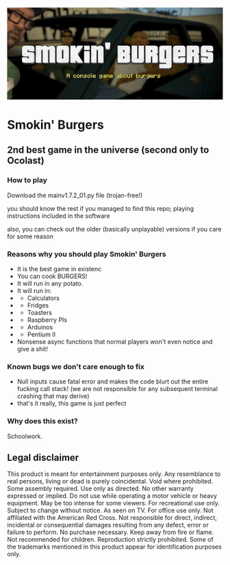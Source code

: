 ![a](https://github.com/GabrielSil46/smokin-burgers/blob/main/repo_imgs/banner.png)
# Smokin' Burgers
## 2nd best game in the universe (second only to Ocolast)

### How to play
Download the mainv1.7.2_01.py file (trojan-free!)

you should know the rest if you managed to find this repo; playing instructions included in the software

also, you can check out the older (basically unplayable) versions if you care for some reason

### Reasons why you should play Smokin' Burgers
- It is the best game in existenc
- You can cook BURGERS!
- It will run in any potato.
- It will run in:
- - Calculators
- - Fridges
- - Toasters
- - Raspberry PIs
- - Arduinos
- - Pentium II
- Nonsense async functions that normal players won't even notice and give a shit!

### Known bugs we don't care enough to fix
- Null inputs cause fatal error and makes the code blurt out the entire fucking call stack! (we are not responsible for any subsequent terminal crashing that may derive)
- that's it really, this game is just perfect

### Why does this exist?
Schoolwork.

## Legal disclaimer
This product is meant for entertainment purposes only. Any resemblance to real persons, living or dead is purely coincidental. Void where prohibited. Some assembly required. Use only as directed. No other warranty expressed or implied. Do not use while operating a motor vehicle or heavy equipment. May be too intense for some viewers. For recreational use only. Subject to change without notice. As seen on TV. For office use only. Not affiliated with the American Red Cross. Not responsible for direct, indirect, incidental or consequential damages resulting from any defect, error or failure to perform. No purchase necessary. Keep away from fire or flame. Not recommended for children. Reproduction strictly prohibited. Some of the trademarks mentioned in this product appear for identification purposes only.
